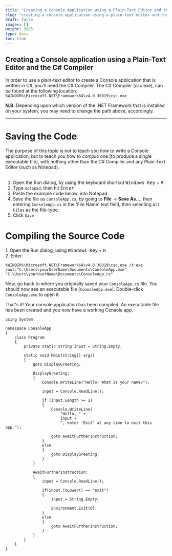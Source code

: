 ```yaml
---
title: "Creating a Console Application using a Plain-Text Editor and the C# Compiler (csc.exe)"
slug: "creating-a-console-application-using-a-plain-text-editor-and-the-c-compiler-cscexe"
draft: false
images: []
weight: 9985
type: docs
toc: true
---
```


## Creating a Console application using a Plain-Text Editor and the C# Compiler
In order to use a plain-text editor to create a Console application that is written in C#, you'll need the C# Compiler. The C# Compiler (csc.exe), can be found at the following location:
`%WINDIR%\Microsoft.NET\Framework64\v4.0.30319\csc.exe`

**N.B.** Depending upon which version of the .NET Framework that is installed on your system, you may need to change the path above, accordingly.


----------

<h1>Saving the Code</h1>
The purpose of this topic is not to teach you <i>how</i> to write a Console application, but to teach you how to <i>compile</i> one [to produce a single executable file], with nothing other than the C# Compiler and any Plain-Text Editor (such as Notepad).
<br/><br/>

1. Open the Run dialog, by using the keyboard shortcut <kbd>Windows Key</kbd> + <kbd>R</kbd>
2. Type `notepad`, then hit <kbd>Enter</kbd>
3. Paste the example code below, into Notepad
4. Save the file as `ConsoleApp.cs`, by going to **File** → **Save As...**, then entering `ConsoleApp.cs` in the 'File Name' text field, then selecting `All Files` as the file-type.
5. Click `Save`

<h1>Compiling the Source Code</h1>
1. Open the Run dialog, using <kbd>Windows Key</kbd> + <kbd>R</kbd><br/>
2. Enter:

    %WINDIR%\Microsoft.NET\Framework64\v4.0.30319\csc.exe /t:exe /out:"C:\Users\yourUserName\Documents\ConsoleApp.exe" "C:\Users\yourUserName\Documents\ConsoleApp.cs"

Now, go back to where you originally saved your `ConsoleApp.cs` file. You should now see an executable file (`ConsoleApp.exe`). Double-click `ConsoleApp.exe` to open it.

That's it! Your console application has been compiled. An executable file has been created and you now have a working Console app.


    using System;
    
    namespace ConsoleApp
    {
        class Program
        {
            private static string input = String.Empty;
    
            static void Main(string[] args)
            {
                goto DisplayGreeting;
    
                DisplayGreeting:
                {
                    Console.WriteLine("Hello! What is your name?");
    
                    input = Console.ReadLine();
    
                    if (input.Length >= 1)
                    {
                        Console.WriteLine(
                            "Hello, " + 
                            input + 
                            ", enter 'Exit' at any time to exit this app.");
    
                        goto AwaitFurtherInstruction;
                    }
                    else
                    {
                        goto DisplayGreeting;
                    }
                }
    
                AwaitFurtherInstruction:
                {
                    input = Console.ReadLine();
    
                    if(input.ToLower() == "exit")
                    {
                        input = String.Empty;
    
                        Environment.Exit(0);
                    }
                    else
                    {
                        goto AwaitFurtherInstruction;
                    }
                }
            }
        }
    }

